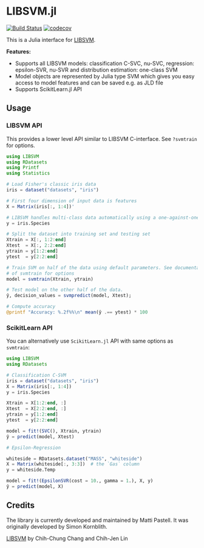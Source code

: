 # LIBSVM.jl

[![Build Status](https://github.com/JuliaML/LIBSVM.jl/workflows/CI/badge.svg?branch=master)](https://github.com/JuliaML/LIBSVM.jl/actions?query=workflow%3ACI)
[![codecov](https://codecov.io/gh/JuliaML/LIBSVM.jl/branch/master/graph/badge.svg?token=bGwzyTtNPn)](https://codecov.io/gh/JuliaML/LIBSVM.jl)

This is a Julia interface for [LIBSVM](http://www.csie.ntu.edu.tw/~cjlin/libsvm/).

**Features:**
* Supports all LIBSVM models: classification C-SVC, nu-SVC, regression: epsilon-SVR, nu-SVR
    and distribution estimation: one-class SVM
* Model objects are represented by Julia type SVM which gives you easy
  access to model features and can be saved e.g. as JLD file
* Supports ScikitLearn.jl API

## Usage

### LIBSVM API

This provides a lower level API similar to LIBSVM C-interface. See `?svmtrain`
for options.

```julia
using LIBSVM
using RDatasets
using Printf
using Statistics

# Load Fisher's classic iris data
iris = dataset("datasets", "iris")

# First four dimension of input data is features
X = Matrix(iris[:, 1:4])'

# LIBSVM handles multi-class data automatically using a one-against-one strategy
y = iris.Species

# Split the dataset into training set and testing set
Xtrain = X[:, 1:2:end]
Xtest  = X[:, 2:2:end]
ytrain = y[1:2:end]
ytest  = y[2:2:end]

# Train SVM on half of the data using default parameters. See documentation
# of svmtrain for options
model = svmtrain(Xtrain, ytrain)

# Test model on the other half of the data.
ŷ, decision_values = svmpredict(model, Xtest);

# Compute accuracy
@printf "Accuracy: %.2f%%\n" mean(ŷ .== ytest) * 100
```

### ScikitLearn API

You can alternatively use `ScikitLearn.jl` API with same options as `svmtrain`:

```julia
using LIBSVM
using RDatasets

# Classification C-SVM
iris = dataset("datasets", "iris")
X = Matrix(iris[:, 1:4])
y = iris.Species

Xtrain = X[1:2:end, :]
Xtest  = X[2:2:end, :]
ytrain = y[1:2:end]
ytest  = y[2:2:end]

model = fit!(SVC(), Xtrain, ytrain)
ŷ = predict(model, Xtest)
```

```julia
# Epsilon-Regression

whiteside = RDatasets.dataset("MASS", "whiteside")
X = Matrix(whiteside[:, 3:3])  # the `Gas` column
y = whiteside.Temp

model = fit!(EpsilonSVR(cost = 10., gamma = 1.), X, y)
ŷ = predict(model, X)
```

## Credits

The library is currently developed and maintained by Matti Pastell. It was originally
developed by Simon Kornblith.

[LIBSVM](http://www.csie.ntu.edu.tw/~cjlin/libsvm/) by Chih-Chung Chang and Chih-Jen Lin
